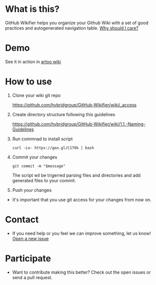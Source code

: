 # What is this?

GitHub Wikifier helps you organize your Github Wiki with a set of good practices
and autogenerated navigation table.
[Why should I care?](https://github.com/hybridgroup/GitHub-Wikifier/wiki/1.2.-Why-Should-I-Care)

# Demo

See it in action in [artoo wiki](https://github.com/hybridgroup/artoo/wiki)

# How to use

1. Clone your wiki git repo

    https://github.com/hybridgroup/GitHub-Wikifier/wiki/_access

2. Create directory structure following this guidelines

    https://github.com/hybridgroup/GitHub-Wikifier/wiki/1.1.-Naming-Guidelines

3. Run commnad to install script

    ```curl -Lo- https://goo.gl/C170k | bash```

4. Commit your changes

    ```git commit -m "$message"```

    The script wil be trigerred parsing files and directories and add generated files to your commit.

5. Push your changes

* It's important that you use git access for your changes from now on.

# Contact

* If you need help or you feel we can improve something, let us know! [Open a new issue](https://github.com/hybridgroup/GitHub-Wikifier/issues/new)

# Participate

* Want to contribute making this better? Check out the open issues or send a pull request.
